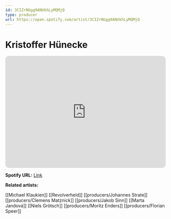 ```yaml
---
id: 3CIZrNGgg9ANUkhLyMQMjQ
type: producer
url: https://open.spotify.com/artist/3CIZrNGgg9ANUkhLyMQMjQ
---
```

# Kristoffer Hünecke

<iframe style="border-radius:12px" src="https://open.spotify.com/embed/artist/3CIZrNGgg9ANUkhLyMQMjQ" width="100%" height="352" frameBorder="0" allowfullscreen="" allow="autoplay; clipboard-write; encrypted-media; fullscreen; picture-in-picture" loading="lazy"></iframe>

**Spotify URL:** [Link](https://open.spotify.com/artist/3CIZrNGgg9ANUkhLyMQMjQ)

**Related artists:**

[[Michael Klaukien]]
[[Revolverheld]]
[[producers/Johannes Strate]]
[[producers/Clemens Matznick]]
[[producers/Jakob Sinn]]
[[Marta Jandová]]
[[Niels Grötsch]]
[[producers/Moritz Enders]]
[[producers/Florian Speer]]
